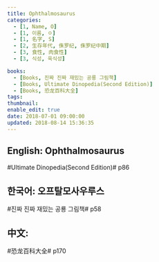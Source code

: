 ```yaml
---
title: Ophthalmosaurus
categories:
  - [1, Name, O]
  - [1, 이름, ㅇ]
  - [1, 名字, S]
  - [2, 生存年代, 侏罗纪, 侏罗纪中期]
  - [3, 食性, 肉食性]
  - [3, 식성, 육식성]

books:
  - [Books, 진짜 진짜 재밌는 공룡 그림책]
  - [Books, Ultimate Dinopedia(Second Edition)]
  - [Books, 恐龙百科大全]
tags:
thumbnail: 
enable_edit: true
date: 2018-07-01 09:00:00
updated: 2018-08-14 15:36:35
---
```


## English: Ophthalmosaurus

#Ultimate Dinopedia(Second Edition)# p86

## 한국어: 오프탈모사우루스

#진짜 진짜 재밌는 공룡 그림책# p58

## 中文:

#恐龙百科大全# p170
